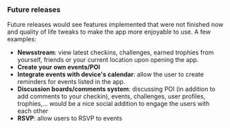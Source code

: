 
### Future releases

Future releases would see features implemented that were not finished now and quality of life tweaks to make the app more enjoyable to use. A few examples:

* **Newsstream**: view latest checkins, challenges, earned trophies from yourself, friends or your current location upon opening the app.
* **Create your own events/POI**
* **Integrate events with device's calendar**: allow the user to create reminders for events listed in the app.
* **Discussion boards/comments system**: discussing POI (in addition to add comments to your checkin), events, challenges, user profiles, trophies,... would be a nice social addition to engage the users with each other
* **RSVP**: allow users to RSVP to events
